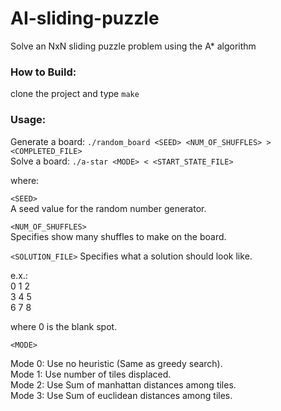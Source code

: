# AI-sliding-puzzle
Solve an NxN sliding puzzle problem using the A* algorithm

### How to Build:
clone the project and type `make`

### Usage:
Generate a board:  `./random_board <SEED> <NUM_OF_SHUFFLES> > <COMPLETED_FILE>`  
Solve a board:  `./a-star <MODE> < <START_STATE_FILE>`  

where:  

`<SEED>`  
A seed value for the random number generator.  

`<NUM_OF_SHUFFLES>`  
Specifies show many shuffles to make on the board.

`<SOLUTION_FILE>`
Specifies what a solution should look like.  

e.x.:  
0 1 2  
3 4 5  
6 7 8  
  
where 0 is the blank spot.

`<MODE>`    

Mode 0: Use no heuristic (Same as greedy search).  
Mode 1: Use number of tiles displaced.  
Mode 2: Use Sum of manhattan distances among tiles.  
Mode 3: Use Sum of euclidean distances among tiles.
